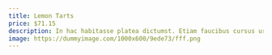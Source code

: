 ```yaml
---
title: Lemon Tarts
price: $71.15
description: In hac habitasse platea dictumst. Etiam faucibus cursus urna. Ut tellus.
image: https://dummyimage.com/1000x600/9ede73/fff.png
---
```

